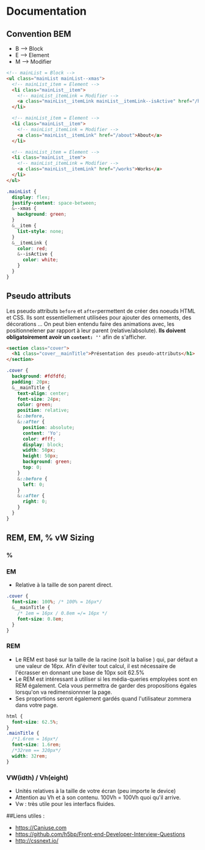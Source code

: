 <!-- # = h1 -->

# Documentation

<!-- ## = h2 -->

## Convention BEM

* B --> Block
* E --> Element
* M --> Modifier

```html
<!-- mainList = Block -->
<ul class="mainList mainList--xmas">
  <!-- mainList_item = Element -->
  <li class="mainList__item">
    <!-- mainList_itemLink = Modifier -->
    <a class="mainList__itemLink mainList__itemLink--isActive" href="/home">Home</a>
  </li>

  <!-- mainList_item = Element -->
  <li class="mainList__item">
    <!-- mainList_itemLink = Modifier -->
    <a class="mainList__itemLink" href="/about">About</a>
  </li>

  <!-- mainList_item = Element -->
  <li class="mainList__item">
    <!-- mainList_itemLink = Modifier -->
    <a class="mainList__itemLink" href="/works">Works</a>
  </li>
</ul>
```

<!-- ``` = alt GR + 7 -->

```css
.mainList {
  display: flex;
  justify-content: space-between;
  &--xmas {
    background: green;
  }
  &__item {
    list-style: none;
  }
  &__itemLink {
    color: red;
    &--isActive {
      color: white;
    }
  }
}
```

## Pseudo attributs

Les pseudo attributs `before` et `after`permettent de créer des noeuds HTML et CSS.
Ils sont essentiellement utilisées pour ajouter des ornements, des décorations ... On
peut bien entendu faire des animations avec, les positionnelener par rapport à leur
parent (relative/absolute). **Ils doivent obligatoirement avoir un `content: ''`** afin de s'afficher.

```html
<section class="cover">
  <h1 class="cover__mainTitle">Présentation des pseudo-attributs</h1>
</section>
```

```css
.cover {
  background: #fdfdfd;
  padding: 20px;
  &__mainTitle {
    text-align: center;
    font-size: 24px;
    color: green;
    position: relative;
    &::before,
    &::after {
      position: absolute;
      content: 'Yo';
      color: #fff;
      display: block;
      width: 50px;
      height: 50px;
      background: green;
      top: 0;
    }
    &::before {
      left: 0;
    }
    &::after {
      right: 0;
    }
  }
}
```

## REM, EM, % vW Sizing

### %

### EM

* Relative à la taille de son parent direct.

```css
.cover {
  font-size: 100%; /* 100% = 16px*/
  &__mainTitle {
    /* 1em = 16px / 0.8em =/= 16px */
    font-size: 0.8em;
  }
}
```

### REM

* Le REM est basé sur la taille de la racine (soit la balise <html>) qui, par défaut a une valeur de 16px. Afin d'éviter tout calcul, il est nécessaire de l'écrasser en donnant une base de 10px soit 62.5%
* Le REM est intéressant à utiliser si les média-queries employées sont en REM également. Cela vous permettra de garder des propositions égales lorsqu'on va redimensionnner la page.
* Ses proportions seront également gardés quand l'utilisateur zommera dans votre page.

```css
html {
  font-size: 62.5%;
}
.mainTitle {
  /*1.6rem = 16px*/
  font-size: 1.6rem;
  /*32rem == 320px*/
  width: 32rem;
}
```

### VW(idth) / Vh(eight)

* Unités relatives à la taille de votre écran (peu importe le device)
* Attention au Vh et à son contenu. 100Vh = 100Vh quoi qu'il arrive.
* Vw : très utile pour les interfacs fluides.

##Liens utiles :

* https://Caniuse.com
* https://github.com/h5bp/Front-end-Developer-Interview-Questions
* http://cssnext.io/
